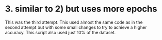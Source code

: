 # 3. similar to 2) but uses more epochs
This was the third attempt. This used almost the same code as in the second attempt but with some small changes to try to achieve a higher accuracy. This script also used just 10% of the dataset.
